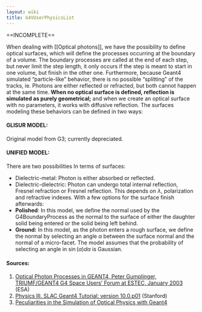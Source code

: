 ```yaml
---
layout: wiki
title: G4VUserPhysicsList
---
```

==INCOMPLETE==

When dealing with [[Optical photons]], we have the possibility to define optical surfaces, which will define the processes occurring at the boundary of a volume. The boundary processes are called at the end of each step, but never limit the step length, it only occurs if the step is meant to start in one volume, but finish in the other one. Furthermore, because Geant4 simulated “particle-like” behavior, there is no possible “splitting” of the tracks, ie. Photons are either reflected or refracted, but both cannot happen at the same time. **When no optical surface is defined, reflection is simulated as purely geometrical;** and when we create an optical surface with no parameters, it works with diffusive reflection. The surfaces modeling these behaviors can be defined in two ways:
#### GLISUR MODEL:
Original model from G3; currently depreciated.
#### UNIFIED MODEL:
There are two possibilities In terms of surfaces:
- Dielectric-metal: Photon is either absorbed or reflected.
- Dielectric-dielectric: Photon can undergo total internal reflection, Fresnel refraction or Fresnel reflection. This depends on $\lambda$, polarization and refractive indexes.
With a few options for the surface finish afterwards: 
- **Polished**: In this model, we define the normal used by the G4BoundaryProcess as the normal to the surface of either the daughter solid being entered or the solid being left behind.
- **Ground:** In this model, as the photon enters a rough surface, we define the normal by selecting an angle $\alpha$ between the surface normal and the normal of a micro-facet. The model assumes that the probability of selecting an angle in $\sin{(\alpha)} d\alpha$  is Gaussian.
#### Sources:
1. [Optical Photon Processes in GEANT4, Peter Gumplinger, TRIUMF/GEANT4 G4 Space Users’ Forum at ESTEC, January 2003](https://indico.esa.int/event/48/contributions/2528/attachments/2039/2387/G4SpaceForum_Optical.pdf) (ESA)
2. [Physics III. SLAC Geant4 Tutorial: version 10.0.p01](https://www.slac.stanford.edu/xorg/geant4/SLACTutorial14/PhysicsIII.pdf) (Stanford)
3. [Peculiarities in the Simulation of Optical Physics with Geant4](https://arxiv.org/abs/1612.05162)